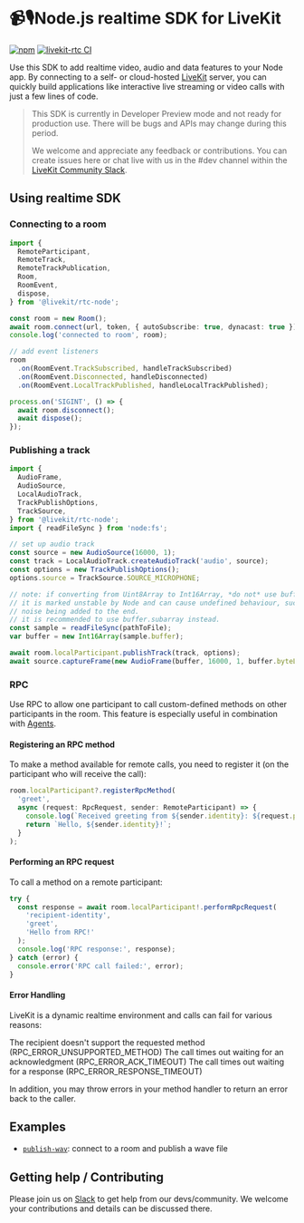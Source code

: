 <!--
SPDX-FileCopyrightText: 2024 LiveKit, Inc.

SPDX-License-Identifier: Apache-2.0
-->

# 📹🎙️Node.js realtime SDK for LiveKit

[![npm](https://img.shields.io/npm/v/%40livekit%2Frtc-node.svg)](https://npmjs.com/package/@livekit/rtc-node)
[![livekit-rtc CI](https://github.com/livekit/node-sdks/actions/workflows/rtc-node.yml/badge.svg?branch=main)](https://github.com/livekit/node-sdks/actions/workflows/rtc-node.yml)

Use this SDK to add realtime video, audio and data features to your Node app. By connecting to a self- or cloud-hosted <a href="https://livekit.io/">LiveKit</a> server, you can quickly build applications like interactive live streaming or video calls with just a few lines of code.


> This SDK is currently in Developer Preview mode and not ready for production use. There will be bugs and APIs may change during this period.
>
> We welcome and appreciate any feedback or contributions. You can create issues here or chat live with us in the #dev channel within the [LiveKit Community Slack](https://livekit.io/join-slack).


## Using realtime SDK

### Connecting to a room

```typescript
import {
  RemoteParticipant,
  RemoteTrack,
  RemoteTrackPublication,
  Room,
  RoomEvent,
  dispose,
} from '@livekit/rtc-node';

const room = new Room();
await room.connect(url, token, { autoSubscribe: true, dynacast: true });
console.log('connected to room', room);

// add event listeners
room
  .on(RoomEvent.TrackSubscribed, handleTrackSubscribed)
  .on(RoomEvent.Disconnected, handleDisconnected)
  .on(RoomEvent.LocalTrackPublished, handleLocalTrackPublished);

process.on('SIGINT', () => {
  await room.disconnect();
  await dispose();
});
```

### Publishing a track

```typescript
import {
  AudioFrame,
  AudioSource,
  LocalAudioTrack,
  TrackPublishOptions,
  TrackSource,
} from '@livekit/rtc-node';
import { readFileSync } from 'node:fs';

// set up audio track
const source = new AudioSource(16000, 1);
const track = LocalAudioTrack.createAudioTrack('audio', source);
const options = new TrackPublishOptions();
options.source = TrackSource.SOURCE_MICROPHONE;

// note: if converting from Uint8Array to Int16Array, *do not* use buffer.slice!
// it is marked unstable by Node and can cause undefined behaviour, such as massive chunks of
// noise being added to the end.
// it is recommended to use buffer.subarray instead.
const sample = readFileSync(pathToFile);
var buffer = new Int16Array(sample.buffer);

await room.localParticipant.publishTrack(track, options);
await source.captureFrame(new AudioFrame(buffer, 16000, 1, buffer.byteLength / 2));
```

### RPC

Use RPC to allow one participant to call custom-defined methods on other participants in the room. This feature is especially useful in combination with [Agents](https://docs.livekit.io/agents).

#### Registering an RPC method

To make a method available for remote calls, you need to register it (on the participant who will receive the call):

```typescript
room.localParticipant?.registerRpcMethod(
  'greet',
  async (request: RpcRequest, sender: RemoteParticipant) => {
    console.log(`Received greeting from ${sender.identity}: ${request.payload}`);
    return `Hello, ${sender.identity}!`;
  }
);
```

#### Performing an RPC request

To call a method on a remote participant:

```typescript
try {
  const response = await room.localParticipant!.performRpcRequest(
    'recipient-identity',
    'greet',
    'Hello from RPC!'
  );
  console.log('RPC response:', response);
} catch (error) {
  console.error('RPC call failed:', error);
}
```

#### Error Handling

LiveKit is a dynamic realtime environment and calls can fail for various reasons:

The recipient doesn't support the requested method (RPC_ERROR_UNSUPPORTED_METHOD)
The call times out waiting for an acknowledgment (RPC_ERROR_ACK_TIMEOUT)
The call times out waiting for a response (RPC_ERROR_RESPONSE_TIMEOUT)

In addition, you may throw errors in your method handler to return an error back to the caller.

## Examples

- [`publish-wav`](https://github.com/livekit/node-sdks/tree/main/examples/publish-wav): connect to a room and publish a wave file


## Getting help / Contributing

Please join us on [Slack](https://livekit.io/join-slack) to get help from our devs/community. We welcome your contributions and details can be discussed there.
